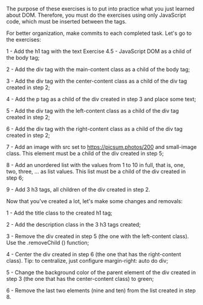 The purpose of these exercises is to put into practice what you just learned about DOM. Therefore, you must do the exercises using only JavaScript code, which must be inserted between the <script> and </script> tags.

For better organization, make commits to each completed task. Let's go to the exercises:

1 - Add the h1 tag with the text Exercise 4.5 - JavaScript DOM as a child of the body tag;

2 - Add the div tag with the main-content class as a child of the body tag;

3 - Add the div tag with the center-content class as a child of the div tag created in step 2;

4 - Add the p tag as a child of the div created in step 3 and place some text;

5 - Add the div tag with the left-content class as a child of the div tag created in step 2;

6 - Add the div tag with the right-content class as a child of the div tag created in step 2;

7 - Add an image with src set to https://picsum.photos/200 and small-image class. This element must be a child of the div created in step 5;

8 - Add an unordered list with the values ​​from 1 to 10 in full, that is, one, two, three, ... as list values. This list must be a child of the div created in step 6;

9 - Add 3 h3 tags, all children of the div created in step 2.


Now that you've created a lot, let's make some changes and removals:

1 - Add the title class to the created h1 tag;

2 - Add the description class in the 3 h3 tags created;

3 - Remove the div created in step 5 (the one with the left-content class). Use the .removeChild () function;

4 - Center the div created in step 6 (the one that has the right-content class). Tip: to centralize, just configure margin-right: auto do div;

5 - Change the background color of the parent element of the div created in step 3 (the one that has the center-content class) to green;

6 - Remove the last two elements (nine and ten) from the list created in step 8.
